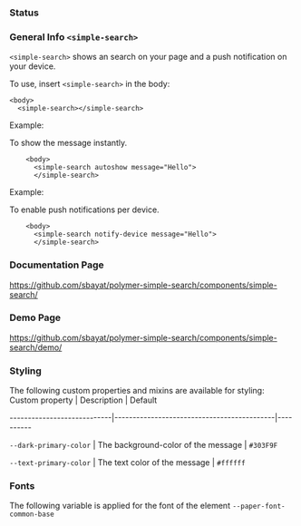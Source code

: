 ### Status

### General Info `<simple-search>`

`<simple-search>` shows an search on your page and a push notification on your device.

To use, insert `<simple-search>` in the body:

    <body>
      <simple-search></simple-search>

Example:

To show the message instantly.
```
    <body>
      <simple-search autoshow message="Hello">
      </simple-search>
``` 


Example:

To enable push notifications per device.

```
    <body>
      <simple-search notify-device message="Hello">
      </simple-search>
``` 


### Documentation Page

https://github.com/sbayat/polymer-simple-search/components/simple-search/

### Demo Page

https://github.com/sbayat/polymer-simple-search/components/simple-search/demo/

### Styling
The following custom properties and mixins are available for styling:
Custom property | Description | Default

----------------------------|--------------------------------------------|----------

`--dark-primary-color` | The background-color of the message | `#303F9F`

`--text-primary-color` | The text color of the message       | `#ffffff`

### Fonts
The following variable is applied for the font of the element
`--paper-font-common-base`